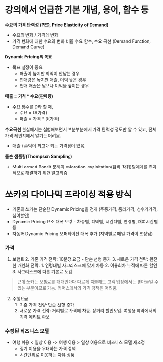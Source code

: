 
# 강의에서 언급한 기본 개념, 용어, 함수 등
  
**수요의 가격 탄력성 (PED, Price Elasticity of Demand)**
- 수요의 변화 / 가격의 변화 
- 가격 변화에 대한 수요의 변화 비율 
수요 함수, 수요 곡선 (Demand Function, Demand Curve)

**Dynamic Pricing의 목표**
- 목표 설정이 중요
	- 매출이 높지만 이익이 안남는 경우
	- 판매량은 높지만 매출, 이익 낮은 경우
	- 판매 매출은 낮으나 이익을 높이는 경우

**매출 = 가격 * 수요(판매량)**
- 수요 함수를 D라 할 때, 
	- 수요 = D(가격) 
	- 매출 = 가격 *  D(가격)

**수요곡선**
현실에서는 실험해보면서 부분부분에서 가격 탄력성 정도만 알 수 있고, 전체 가격 레인지에서 알기는 어려움. 
- 매출 / 손익이 최고가 되는 가격점이 있음. 

**톰슨 샘플링(Thompson Sampling)**
- Multi-armed Bandit 문제의 exloration-exploitation(탐색-착취)딜레마를 효과적으로 해결하기 위한 알고리즘




# 쏘카의 다이나믹 프라이싱 적용 방식


- 기존의 쏘카는 단순한 Dynamic Pricing을 전개 (주중가격, 줌라가격, 성수기가격, 심야할인)
- Dynamic Pricing 요소 대폭 보강 - 차종별, 지역별, 시간대별, 연령별, 대여시간별 등 
- 자동화 Dynamic Pricing 오퍼레이션 대폭 추가 (지역별로 매일 가격이 조정됨)

### 가격
1. 보험료
	2. 기존 가격 전략: 10분당 요금 - 단순 선형 증가
	3. 새로운 가격 전략: 완전한 개인화 전략. 
		1. 연령대별 사고리스크에 맞게 차등 
		2. 이용회차 누적에 따른 할인
		3. 사고리스크에 다른 기본료 도입

> 근데 쏘카는 보험료를 개개인마다 다르게 지불해도 고객 입장에서는 받아들일 수 있는 부분이므로 가능. 커머스에서의 가격 정책은 어려움. 


2. 주행요금
	1. 기존 가격 전량: 단순 선형 증가 
	2. 새로운 가격 전략: 거리별로 가격에 차등. 장거리 할인도입. 여행용 예약에서의 가격 메리트 확보

### 수정된 비즈니스 모델
- 여행 이용 < 일상 이용  -> 여행 이용 > 일상 이용으로 비즈니스 모델 재조정
	- 장기 이용을 우대하는 가격 정책
	- 시간단위로 이용하는 자유 상품




